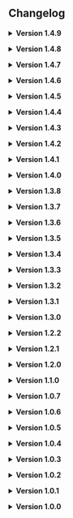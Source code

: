 **Changelog**
--

**<details><summary>Version 1.4.9</summary>**

**<details><summary>Fixes</summary>**

* Made change to improve issue related to host leaving a multiplayer session
* Added log when client fails to import ExtendedLevel saved data to further troubleshoot ongoing issues

</details>

</details>

**<details><summary>Version 1.4.8</summary>**

**<details><summary>Fixes</summary>**

* Fixed issue with LethalLib SoftDependency

</details>

</details>

**<details><summary>Version 1.4.7</summary>**

**<details><summary>Fixes</summary>**

* Tweaked NetworkBundleManager code to improve realibility of the hot-reloading system and prevent unintentional soft-locks related to pulling the lever

</details>

</details>

**<details><summary>Version 1.4.6</summary>**

**<details><summary>Features</summary>**

* Added ExtendedLevel.IsRouteRemoved to indicate if Level has been disabled in the config

</details>

**<details><summary>Fixes</summary>**

* Fixed issue with AssetBundle hotloading when routing from a moon to a moon contained in the same AssetBundle
* Added additional safetey check when performing Audio related Asset restoration
* Changed ExtendedItem terminal registration to ensure accurate item Ids
* Fixed an issue with Locked ExtendedLevel's by setting it's accossiated TerminalNode.acceptEverything to false


</details>

</details>

**<details><summary>Version 1.4.5</summary>**

**<details><summary>Fixes</summary>**

* Fixed issue where SpawnSyncedObjects in Tile Injection TileSets were not being network registered

</details>

</details>

**<details><summary>Version 1.4.4</summary>**

**<details><summary>Fixes</summary>**

* Fixed additional networking issues related to AssetBundle Hotloading

</details>

</details>

**<details><summary>Version 1.4.3</summary>**

**<details><summary>Fixes</summary>**

* Fixed issue with onBundlesFinishedLoading callback not being invoked
* Re-wrote AssetBundle Hotloading networking to hopefully improve issues in multiplayer and pre-existing saves
* Fixed issue with custom content that is manually registered not being processed correctly

</details>

</details>

**<details><summary>Version 1.4.2</summary>**

**<details><summary>Features</summary>**

* Added OverrideNoun value to ExtendedLevel, allowing authors to optionally modify the word used when accessing the level from the Terminal

</details>

**<details><summary>Fixes</summary>**

* Fixed issue with ContentTags failing to be applied to Vanilla content

</details>

</details>

**<details><summary>Version 1.4.1</summary>**

**<details><summary>Fixes</summary>**

* Fixed issue with older mods not being registered correctly
* Improved stalling during AssetBundle unloading on initial load

</details>

</details>

**<details><summary>Version 1.4.0</summary>**

**<details><summary>Features</summary>**

* Overhauled AssetBundleLoading system
* Added Scene AssetBundle hot-reloading


</details>

</details>

**<details><summary>Version 1.3.8</summary>**

**<details><summary>Features</summary>**

* Added interior selection history to DayHistory

</details>

</details>

**<details><summary>Version 1.3.7</summary>**

**<details><summary>Fixes</summary>**

* Added additional safety checks to ExtendedFootstepSurface patches

</details>

</details>

**<details><summary>Version 1.3.6</summary>**

**<details><summary>Features</summary>**

* Added content restoration support for basegame water shader

</details>

</details>

**<details><summary>Version 1.3.5</summary>**

**<details><summary>Fixes</summary>**

* Added safety checks to new FootstepSurface Material cache system.
* Added safety checks to new ExtendedLevel override fog size feature.
* Changed ContentRestoring of EnemyType's to use ScriptableObject name rather than enemyName
* Fixed issue where synced audio clip that plays when previewing enemy beastiary file was not playing for custom enemies
* Fixed issue where custom Enemy beastiary files did not have Info as a default keyword

</details>

</details>

**<details><summary>Version 1.3.4</summary>**

**<details><summary>Fixes</summary>**

* Updated .csproj and thunderstore.toml
* Updated outdated README.md

</details>

</details>

**<details><summary>Version 1.3.3</summary>**

**<details><summary>Features</summary>**

* Implemented ExtendedFootstepSurface

</details>

</details>

**<details><summary>Version 1.3.2</summary>**

**<details><summary>Fixes</summary>**

* Updated onApparatusTaken ExtendedEvent

</details>

</details>

**<details><summary>Version 1.3.1</summary>**

**<details><summary>Fixes</summary>**

* Fixed issue regarding deprecated Level list.

</details>

</details>


**<details><summary>Version 1.3.0</summary>**

**<details><summary>Features</summary>**

* Updated mod for Lethal Company version 56
* Added initial ExtendedBuyableVehicle implementation
* Added LevelEvents.onShipLand ExtendedEvent
* Added LevelEvents.onShipLeave ExtendedEvent
* Added ExtendedLevel.OverrideDustStormVolumeSize Value
* Added ExtendedLevel.OverrideFoggyVolumeSize Value
* Added PatchedContent.TryGetExtendedContent() Function.
* Added public references to basegame manager instances to OriginalContent
* Updated ContentTag's for new Version 55/56 content

</details>

**<details><summary>Fixes</summary>**

* Fixed issue with onApparatusTaken event running at unintended moments
* Added safeguard to prevent multiple Lethalbundles with identical names from causing a gamebreaking error
* Moved LethalLib from a Hard Dependency to a Soft Dependency
* Fixed ExtendedItem's not correctly playing the purchased SFX when purchased from Terminal
* Merged various pull requests to improve the workflow and deployment of further LethalLevelLoader development

</details>

</details>

**<details><summary>Version 1.2.2</summary>**

**<details><summary>Fixes</summary>**

* Fixed issue where vanilla items were being incorrectly destroyed when playing multiple lobbies during the same game session
* Restored functionality of the ExtendedLevel.IsRouteLocked feature
* Added safety check to help prevent saves made in pre 1.2.0 LethalLevelLoader modpacks from corrupting when being used
* Fixed issues with ExtendedDungeonFlow.DynamicDungeonSize related settings incorrectly applying after version 50 changes
* Removed ExtendedMod.ContentTagAsStrings() function
* Added ExtendedMod.TryGetTag(string tag) function
* Added ExtendedMod.TryGetTag(string tag, out ContentTag contentTag) function
* Added ExtendedMod.TryAddTag(string tag) function

</details>

</details>

**<details><summary>Version 1.2.1</summary>**

**<details><summary>Fixes</summary>**

* Updated LICENSE
* Changed accessor for ExtendedDungeonFlow.GenerateAutomaticConfigurationOptions from internal to public
* Fixed issue where ExtendedDungeonFlow.GenerationAutomaticConfigurationOptions was defaulting to false
* Changed accessor for EnemyManager.RefreshDynamicEnemyTypeRarityOnAllExtendedLevels from internal to public
* Changed accessor for EnemyManager.InjectCustomEnemyTypesIntoLevelViaDynamicRarity from internal to public
* Changed accessor for ItemManager.RefreshDynamicItemRarityOnAllExtendedLevels from internal to public
* Changed accessor for ItemManager.InjectCustomItemsIntoLevelViaDynamicRarity from internal to public
* Changed ConfigLoader default dungeon binding to list current level matching values as default values
* Added "Killable" ContentTag to Forest Giant
* Added "Chargable" ContentTag to Jetpack
* Added "Weapon" ContentTag to Knife
* Added additional developer debug logging for the scene validation and selection process

</details>

</details>


**<details><summary>Version 1.2.0</summary>**

**<details><summary>Features</summary>**

* Updated mod for Lethal Company version 50

<details><summary>General</summary>

* Added ExtendedMod
* Added ExtendedEnemyType
* Added ExtendedItem
* Added ExtendedStoryLog
* Added ExtendedFootstepSurface (WIP)
* Added ExtendedWeatherEffect (WIP)
* Added LevelMatchingProperties
* Added DungeonMatchingProperties
* Added ContentTags

* Added Global LevelEvents Instance (Thanks mrov)
* Added Global DungeonEvents Instance (Thanks mrov)
* Added IsSetupComplete bool for modders to reference.
* Added onBeforeSetup event for modders to reference
* Added onSetupComplete event for modders to reference
* Revamped DebugLogs and provided a configurable debuglog setting in the config to allow Users to only receive relevant logs by default.
* Moved AssetBundleLoading earlier to help speed up load time
* Revamped debug logs when trying to load a level or simulate the loading of a level
* Revamped Moons Catalogue display to split custom moons into groups similar to the basegame moon listings.
* Revamped Moons Catalogue display to order custom moon groups by average risk level
* Revamped Moons Catalogue display to order custom moons inside groups by risk level
* Revamped Moons Catalogue display to prefer to group custom moons created by the same author
* Revamped Moons Catalogue display to dynamically adjust font size depending on the amount of Moons being displayed
* Probably a lot more!

</details>

<details><summary>ExtendedLevel</summary>

* Added string value to allow Authors to use custom route node display text to their levels
* Added string value to allow Authors to use custom route confirmation node display text to their levels
By default SelectableLevel.riskLevel is now automatically assigned using calculations and comparisons of SelectableLevel values between both Custom and Vanilla levels. This can be manually overridden.
* Added an OverrideQuicksandPrefab value to allow authors to modify the Quicksand used on their level
* Added ShipFlyToMoonClip & ShipFlyFromMoonClip AnimationClip values to allow authors to modify the AnimationClips used when the Ship lands to and from their level (Currently disabled until bug is resolved with Unity Assetrip Fixer)
* Overhauled the way Scene’s are correlated with Levels by implementing a new weight based system built into ExtendedLevel to allow authors to randomly switch between multiple variant scenes for a single level.

</details>

<details><summary>ExtendedDungeonFlow</summary>

* Added an OverrideKeyPrefab value to allow authors to modify the Key prefab used in their Dungeon
* Added a MapTileSize value to allow authors to set a correlated MapTileSize value that is used in new basegame functions implemented in Version 50.
* Added a new SpawnableMapObjects list value to allow authors to inject custom RandomMapObjects in their Dungeon

</details>

<details><summary>ExtendedItem</summary>

* Custom Item support has now been added.
* Added a PluralisedItemName string value to allow developers to change how their item name is parsed when being referenced as a plural (eg. when buying multiple of them from the store)

</details>

<details><summary>ExtendedEnemyType</summary>

* Custom Enemy support has now been added.

</details>

<details><summary>ExtendedStoryLog</summary>

* Custom StoryLog support has now been added.

</details>

<details><summary>ExtendedFootstepSurfaces</summary>

* Custom FootstepSurface support has now been added. (Currently disabled)

</details>

<details><summary>ExtendedWeatherEffect</summary>

* Custom WeatherEffect support has now been added. (Currently disabled)

</details>

<details><summary>ContentTags & MatchingProperties</summary>

* Created integrated ContentTag system that allows developers to put relevant string tags on all types of custom content (with an optional correlating colour). Developers can access groups of content based on a specific content tag as well as match their content with other pieces of content dynamically using the built in LevelMatchingProperties and DungeonMatchingProperties.
* All Vanilla content has been manually assigned Content Tags to allow developers to reference vanilla content via tags the same way they would custom content, You can find those tags here: https://docs.google.com/spreadsheets/d/1WO77KGJplIEC64qmBClOgfEEoFxrhMurCEqe9FKod8I/edit?usp=sharing


</details>

</details>

**<details><summary>Fixes</summary>**

* Fixed switch Terminal command incorrectly working
* Fixed Weather selection desyncing
* Fixed Dungeon selection desyncing
* Fixed Config duplicating entities (Credit to mrov)
* Added safety checks to correctly save and restore previously selected route and prevent previous routes to disabled levels from breaking
* Added safety checks to prevent invalid Foggy weather level values from breaking the game
* Added safety checks to prevent Levels & Dungeons having incorrect SpawnableMapObject setups from breaking the game
* Added safety check to prevent level missing MapPropsContainer tagged object from breaking the game
* Added safety check to prevent level with .SpawnScrapAndEnemies enabled and no spawnable scrap listed from breaking the game
* Fixed LevelEvents & DungeonEvents EntranceTeleport events behaving incorrectly (credit to mrov)
* Added custom code to optimize specific internal code used in DunGen generation (Credit to LadyRaphtalia)
* Made LogDayHistory function safer to allow DunGen generation in editor while using LethalLevelLoader to correctly work
* Fixed issue where specific special items (Shotgun, Shells, Hive, Knife) were not being collected
* Fixed issue where LethalLevelLoader was destroying assets in mods with multiple levels before it could correctly restore all those references first
* Probably a lot more!

</details>

</details>


**<details><summary>Version 1.1.0</summary>**

**<details><summary>Features</summary>**

<details><summary>Terminal >preview Keyword</summary>
* *LethalLevelLoader now has a new feature added to the Terminal which allows users to change what information is previewed adjacent to each Moon listed in the `MoonsCatalogue`. This can be toggled via the `preview` verb keyword followed by one of the following options. (LethalLevelLoader also includes a configuration option to set which information type is used by default.)*

* * `preview weather`
* * `preview difficulty`
* * `preview history`
* * `preview all`
* * `preview none`
* * `preview vanilla`
</details>


<details><summary>Terminal >sort Keyword</summary>
* *LethalLevelLoader now has a new feature added to the Terminal which allows users to decide how Moons are sorted when listed in the `MoonsCatalogue`. This can be toggled via the `sort` verb keyword followed by one of the following options. (LethalLevelLoader also includes a configuration option to set which sorting type is used by default.)*

* * `sort price`
* * `sort difficulty`
* * `sort tag`
* * `sort quota`
* * `sort run`
* * `sort none`
</details>

<details><summary>Terminal >filter Keyword</summary>
* *LethalLevelLoader now has a new feature added to the Terminal which allows users to decide which Moons are listed in the `MoonsCatalogue`. This can be toggled via the `filter` verb keyword followed by one of the following options. (LethalLevelLoader also includes a configuration option to set which filtering type is used by default.)*

* * `filter price`
* * `filter weather`
* * `filter tag`
* * `filter last travelled`
* * `filter none`
</details>

<details><summary>Terminal >simulate Keyword</summary>
* *LethalLevelLoader now has a new feature added to the Terminal which allows users to "Simulate" landing on a Moon. This provides a presentable, lore friendly way to view the possible `DungeonFlow` choices with accurate rarity via the Terminal. To use this feature, use `simulate` and a Moon's name, the same way you would use `route`. LethalLevelLoader now includes a configuration option to switch between viewing the `DungeonFlow`'s rarity via raw value or calculated percentage.*
</details>

<details><summary>LevelHistory</summary>
* *LethalLevelLoader now has an experimental `LevelHistory` feature that stores notable information regarding each day in the current save. This includes information such as the Level, DungeonFlow, Weather and more. This feature allows modders and future updates to LethalLevelLoader to create mechanics and systems dependant on the history of the current play session.*
</details>

<details><summary>ExtendedDungeonFlow: Host Decides DungeonFlow & DungeonSize</summary>
* *LethalLevelLoader now modifies the way Lethal Company selects the random `DungeonFlow` and it's dungeon size so only the Host client selects these values which is then sent to the remaining non host clients. This is to help prevent game-breaking dungeon desync when players have mismatching dungeon configuration settings.*
</details>

<details><summary>ExtendedDungeonFlow: Dynamic Weather Rarity Injection</summary>
* *ExtendedDungeonFlow's now contain a `StringWithRarity` list which allows dungeon developers to dynamically inject their dungeon into the current `SelectableLevel`'s possible `DungeonFlow` options.*
</details>

<details><summary>ExtendedDungeonFlow: GlobalProp Dynamic Scaling</summary>
* *ExtendedDungeonFlow's now contain a `GlobalPropCountOverride` list which allows dungeon developers to dynamically increase or increase a `GlobalProp`'s minimum and maximum values based on the currently used dungeon size.*
</details>

<details><summary>ExtendedLevel: MoonCataloguePages & ExtendedLevelGroups</summary>
* *LethalLevelLoader now completely overhauls how the `MoonsCatalogue` TerminalNode functions internally. `ExtendedLevel`'s are now stored in groups via a class named `ExtendedLevelGroup`, These `ExtendedLevelGroup`'s are then stored in groups via a class named `MoonsCataloguePage`. This overhaul allows other mods and future updates to LethalLevelLoader to control and store `ExtendedLevel`s in many ways that were previously limited.*
</details>

<details><summary>ExtendedLevel: Lock Route</summary>
* *ExtendedLevel's now contain a `isLocked` bool and `lockedNodeText` string that controls whether the Level can currently be routed to via the Terminal. When locked the Terminal will display the `lockedNodeText` string as failed routing response on the Terminal (Or a generic response if the string is left empty)*
</details>

<details><summary>ExtendedLevel: Hide Level</summary>
* *ExtendedLevel's now contain a `isHidden` bool that controls whether the Level is displayed in the >Moons Terminal page*
</details>

<details><summary>ExtendedLevel: New Story Log Support</summary>
* *ExtendedLevel's can now add their own custom Story Log's, Without the need of custom code. ExtendedLevel's now contain a `List<StoryLogData>` that takes in a level-dependent `storyLogID` int, a `terminalWord`string, a `storyLogTitle` string and a `storyLogDescription` string.*
</details>

<details><summary>ExtendedLevel: Provide Level Info Description</summary>
* *By default ExtendedLevel's have their >info display text generated using their `SelectableLevel.LevelDescription` string, ExtendedLevel's now have an optional `infoNodeDescription` string if they wish to write their text manually.*
</details>

<details><summary>ExtendedLevel Events</summary>
* *ExtendedLevel's now contain gameplay specific `ExtendedEvent`'s that will Invoke when these events happen while playing the relevant ExtendedLevel.*

* * `onLevelLoaded`
* * `onDaytimeEnemySpawn(EnemyAI)`
* * `onNighttimeEnemySpawn(EnemyAI)`
* * `onStoryLogCollected(StoryLog)`
* * `onApparatusTaken(LungProp)`
* * `onPlayerEnterDungeon(EntranceTeleport, PlayerControllerB)`
* * `onPlayerExitDungeon(EntranceTeleport, PlayerControllerB)`
* * `onPowerSwitchToggle(bool)`
</details>

<details><summary>ExtendedDungeonFlow Events</summary>
* *ExtendedLevel's now contain gameplay specific `ExtendedEvent`'s that will Invoke when these events happen while playing the relevant ExtendedLevel.*


* * `onBeforeDungeonGenerate(RoundManager)`
* * `onSpawnedSyncedObjects(List<GameObject>)`
* * `onSpawnedMapObjects(List<GameObject>)`
* * `onSpawnedScrapObjects(List<GrabbableObject>)`
* * `onEnemySpawnedFromVent(EnemyVent, EnemyAI)`
* * `onApparatusTaken(LungProp)`
* * `onPlayerEnterDungeon(EntranceTeleport, PlayerControllerB)`
* * `onPlayerExitDungeon(EntranceTeleport, PlayerControllerB)`
* * `onPowerSwitchToggle(bool)`
</details>

<details><summary>Default Configuration Options</summary>
* *LethalLevelLoader now provides five new global configuration options.*


* `Default PreviewInfo Toggle`
* * *Controls which Preview Info setting is used when previewing moons via the Terminal `MoonCatalogue`.*
* `Default SortInfo Toggle`
* * *Controls which Sort Info setting is used when previewing moons via the Terminal `MoonCatalogue`.*
* `Default FilterInfo Toggle`
* * *Controls which Filter Info setting is used when previewing moons via the Terminal `MoonCatalogue`.*
* `Default SimulateInfo Toggle`
* * *Controls whether rarity is displayed as it's raw value or a calculated percentage while using the >simulate Terminal keyword.*
* `All DungeonFlows Require Matching`
* * *Experimental setting that forces `DungeonFlow`'s requested by a `SelectableLevel` to have a valid dynamic match. false by default.*
</details>

<details><summary>ExtendedLevel Automatic Configuration Options</summary>
* *LethalLevelLoader now provides automatically generated configuration options for all `ExtendedLevel`'s. This can be disabled by the author of the `ExtendedLevel` if they wish to provide these options themselves.*

* * `enableContentConfiguration`
* * `routePrice`
* * `daySpeedMultiplier`
* * `enablePlanetTime`
* * `isLevelHidden`
* * `isLevelRegistered`
* * `minimumScrapItemSpawnsCount`
* * `maxiumumScrapItemSpawnsCount`
* * `scrapSpawnsList`
* * `maximumInsideEnemyPowerCount`
* * `maxiumumOutsideDaytimeEnemyPowerCount`
* * `maximumOutsideNighttimeEnemyPowerCount`
* * `insideEnemiesList`
* * `outsideDaytimeEnemiesList`
* * `outsideNighttimeEnemiesList`
</details>

<details><summary>ExtendedDungeonFlow Automatic Configuration Options</summary>
* *LethalLevelLoader now provides automatically generated configuration options for all `ExtendedDungeonFlow`'s. This can be disabled by the author of the `ExtendedDungeonFlow` if they wish to provide these options themselves.*
* 
* * `EnableContentConfiguration`
* * `manualContentSourceNameReferenceList`
* * `manualPlanetNameReferenceList`
* * `dynamicLevelTagsReferenceList`
* * `dynamicRoutePriceReferenceList`
* * `enableDynamicDungeonSizeRestriction`
* * `minimumDungeonSizeMultiplier`
* * `maximumDungeonSizeMultiplier`
* * `restrictDungeonSizeScaler`
</details>

<details><summary>Content Config Helper Functions</summary>
* *LethalLevelLoader now provides a variety of helper functions for parsing configuration strings into usuable data. These are used in the `ExtendedLevel` and `ExtendedDungeonFlow` automatic configuration options to ensure standardization.*

* * `List<StringWithRarity> ConvertToStringWithRarityList(string inputString, Vector2 clampRarity)`
* * `List<Vector2WithRarity> ConvertToVector2WithRarityList(string inputString, Vector2 clampRarity)`
* * `List<SpawnableEnemyWithRarity> ConvertToSpawnableEnemyWithRarityList(string inputString, Vector2 clampRarity)`
* * `List<SpawnableItemWithRarity> ConvertToSpawnableItemWithRarityList(string inputString, Vector2 clampRarity)`
* * `(string, string) SplitStringByIndexSeperator(string inputString)`
* * `(string, string) SplitStringByKeyPairSeperator(string inputString)`
* * `(string, string) SplitStringByVectorSeperator(string inputString)`
</details>

<details><summary>Extensions</summary>
* *LethalLevelLoader now provides a variety of helper extensions to assist in creating content in Lethal Company.*

* * `DungeonFlow` `List<Tile>GetTiles()`
* * `DungeonFlow` `List<RandomMapObject>GetRandomMapObjects()`
* * `DungeonFlow` `List<SpawnSyncedObject>GetSpawnSyncedObjects()`

* * `CompatibleNoun` `AddReferences(TerminalKeyword, TerminalNode)`
* * `TerminalKeyword` `AddCompatibleNoun(TerminalKeyword, TerminalNode)`
* * `TerminalNode` `AddCompatibleNoun(TerminalKeyword, TerminalNoun)`
</details>


<details><summary>Async AssetBundle Loading</summary>
* *LethalLevelLoader now loads `.lethalbundle`s asynchronously to improve load times while starting Lethal Company. The progress of the AssetBundle loading can be viewed on the initial game launch options screen.*
</details>

</details>

**<details><summary>Fixes</summary>**

* *The entire codebase has been refactored to streamline functionality, improve stability and reduce errors.*
* *As a safety fallback, LethalLevelLoader will now select the Facility DungeonFlow if there are no DungeonFlow's for the game to select from.*
* *Fixed a Lethal Company bug where game breaks for all clients if a client doesn't finish generating Dungen in one frame*
* *LethalLevelLoader now correctly restores references to base game ItemGroup's found in Custom DungeonFlow's*
* *LethalLevelLoader now correctly restores references to base game ReverbPresets's found in Custom SelectableLevel's and DungeonFlow's*
* *LethalLevelLoader now correctly restores references to base game AudioMixers's found in Custom SelectableLevel's and DungeonFlow's*
* *LethalLevelLoader now correctly restores references to base game AudioMixerController's found in Custom SelectableLevel's and DungeonFlow's*
* *LethalLevelLoader now correctly restores references to base game AudioMixerSnapshots's found in Custom SelectableLevel's and DungeonFlow's*
* *LethalLevelLoader now injects it's random DungeonFlow selection into Lethal Company's random DungeonFlow selection function to improve natural compatibility with other mods. (Thank you BananaPatcher714)*
* *LethalLevelLoader now injects custom DungeonFlow's into Lethal Company's DungeonFlowTypes array to improve natural compatibility with other mods. (Thank you BananaPatcher714)*
* *LethalLevelLoader now injects custom firstTimeDungeonAudio's into Lethal Company's DungeonAudios array to improve natural compatibility with other mods. (Thank you BananaPatcher714)*
* *LethalLevelLoader's dynamic dungeon rarity matching system was overhauled to ensure the highest matching rarity is used, rather than the first matching rarity.*
* *ExtendedLevel's `routePrice` value is now automatically synced with it's associated TerminalNode to ensure dynamic updates to route price are correctly set and reflected on the Terminal.*
* *After references to base game content are restored by LethalLevelLoader, they are now destroyed to avoid issues with other mods obtaining assets via `Resources.FindObjectsOfType()`*
* *Fixed an issue where Custom ExtendedLevel's failed to integrate into the game due to lacking `"FAUNA"` and `"CONDITIONS"` in their `SelectableLevel.LevelDescription`*
* *Modified how LethalLevelLoader accesses the Terminal in order to improve safety and stability in larger modpacks.*
* *Modified how LethalLevelLoader accesses TerminalNode's to avoid errors when playing Lethal Company in different languages. (Thanks Paradox75831004)*
* *Fixed a Lethal Company bug where AudioSource's unintentionally log harmless AudioSpatializer related warnings in the console.
* *Fixed an issue where LethalLevelLoader's dynamic dungeon size clamping was unintentionally being applied.*
* *Fixed an oversight where LethalLevelLoader was logging via Unity rather than Bepinex.*
* *Fixed an issue where `GetTiles()` could potentially trigger null reference exception errors.*
* *Fixed major oversight where Game-Icons.net was not correctly attributed for LethalLevelLoader's logo*

</details>

</details>



**<details><summary>Version 1.0.7</summary>**

* *Overhauled Custom Level system to use dynamically injected scenes rather than dynamically injected prefabs (Thanks onionymous!)*

</details>

**<details><summary>Version 1.0.6</summary>**

* *Moved all logs from Unity.Debug() to BepInEx.ManualLogSauce.LogInfo()*
* *Modified Custom ExtendedLevel loading to initially disable all MeshColliders then reenable them asynchronously to vastly improve load times*
* *Slightly improved manualPlanetNameReferenceList comparison to improve suggested edgecases*
* *Fixed oversight were Terminal moonsListCatalogue was being displayed inaccurately compared to base game implementation*
* *Fixed issue were the NavMesh was incorrectly attempting to bake the Player Ship*

</details>

**<details><summary>Version 1.0.5</summary>**

* *Fixed issue related to SelectableLevel: March not being correctly loaded with it's intended DungeonFlow on additional visits*
* *Revamped manualPlanetNameReferenceList comparison to increase the likelyhood of user inputs working as intended*

</details>

**<details><summary>Version 1.0.4</summary>**

* *Updated LethalLib dependancy from 0.10.1 to 0.11.0*
* *Fixed issues related to SelectableLevel: March not being correctly loaded with it's intended DungeonFlow*
* *Fixed oversight were Custom DungeonFlow's were not having all SpawnSyncedObject's correctly restored*
* *Modified DungeonFlow_Patch levelTags check to increase odds of correctly matching user input*
* *Removed deprecated debug logs*

</details>

**<details><summary>Version 1.0.3</summary>**

* *Fixed issues caused by the v47 and v48 updates, specific changes will be listed below*
* *Fixed an oversight were ExtendedDungeonFlow dungeonID's were not being assigned correctly*
* *Changed ExtendedDungeonFlow.dungeonRarity variable name to ExtendedDungeonFlow.dungeonDefaultRarity for improved clarity*
* *Moved Prefix Patch Targets From RoundManager to StartOfRound to account for the order of execution changes made in v47*
* *Improved the EntranceTeleport patch to re-organise entranceID settings to avoid user error*
* *Fixed an oversight were PatchDungeonSize() incorrectly checked if the compared values were identical*
* *Moved a majority of public access modifiers to internal to prevent unintential use of internal classes*
* *Fixed an issue were DungeonFlow SpawnSyncObject's were failing to restore their Vanilla reference*
* *Changed ExtendedDungeonFlow.dungeonSizeMin and ExtendedDungeonFlow.dungeonSizeMaz to floats to improve usability*
* *Changed the way the basegame's internal variables are patched to resolve an issue where leaving the game would corrupt saves*
* *Improved debug logs for clarity*

</details>

**<details><summary>Version 1.0.2</summary>**

* *All Registering of Custom Content has been moved from the GameNetworkManager.Awake() Prefix to the GameNetworkManager.Start() Prefix to give developers safe access to Awake() if needed.*
* *AssetBundleLoader.specifiedFileExtension has now been changed to a public const to allow for improved referencing.*
* *ExtendedDungeonFlow's are now automatically registered with the Network when added using AssetBundleLoader.RegisterExtendedDungeonFlow()*
* *sourceName in ExtendedLevel and ExtendedDungeonFlow have been changed to contentSourceName, to improve clarity.*
* *Fixed an oversight where dungeonSizeMin was not being considered.*
* *Removed deprecated variables from ExtendedDungeonPreferences.*
* *Vector2WithRarity now correctly uses a Vector2, Allowing for improved usability in the Unity inspector.*
* *Variables in ExtendedDungeonPreferences have now been protected with properties, to allow for future validation options.*
* *Removed ExtendedDungeonPreferences, This has now been combined into ExtendedDungeonFlow for better usability and more streamlined referencing.*
* *Refactored ExtendedDungeonFlow to improve on visual organisation when viewed in the Unity inspector.*
* *Refactored ExtendedLevel to improve on visual organisation when viewed in the Unity inspector.*
* *Introduced ConfigHelper.ConvertToStringWithRarity() To assist with developers configeration creation.*
* *Cached Terminal.allTerminalKeywords for improved reference safetey.*
* *Adjusted Harmony Patch Priority Orders from 0 to 350.*

</details>

**<details><summary>Version 1.0.1</summary>**

* *Updated README*

</details>

**<details><summary>Version 1.0.0</summary>**

* *Initial Release*

</details>